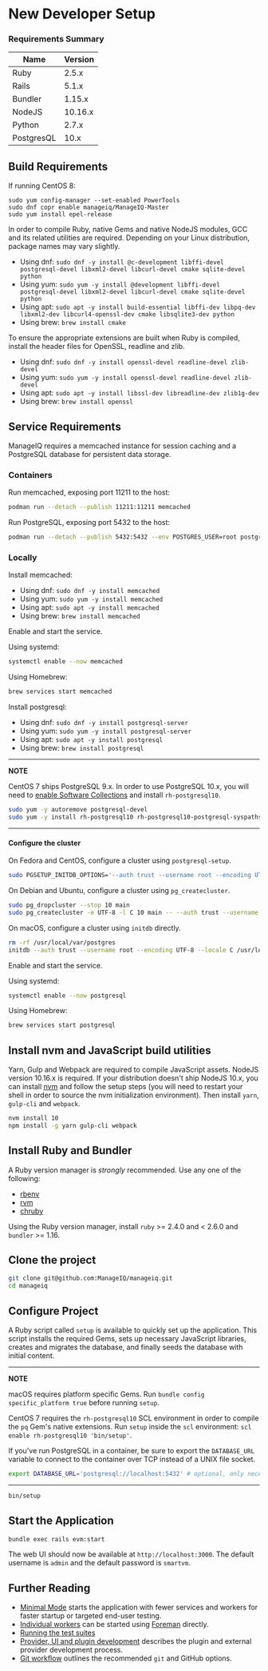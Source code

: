 # New Developer Setup

### Requirements Summary

| **Name**   | **Version** |
| ---------- | ----------- |
| Ruby       | 2.5.x       |
| Rails      | 5.1.x       |
| Bundler    | 1.15.x      |
| NodeJS     | 10.16.x     |
| Python     | 2.7.x       |
| PostgresQL | 10.x        |

## Build Requirements

If running CentOS 8:
```
sudo yum config-manager --set-enabled PowerTools
sudo dnf copr enable manageiq/ManageIQ-Master
sudo yum install epel-release
```

In order to compile Ruby, native Gems and native NodeJS modules, GCC and its related utilities are required. Depending on your Linux distribution, package names may vary slightly.

* Using dnf: `sudo dnf -y install @c-development libffi-devel postgresql-devel libxml2-devel libcurl-devel cmake sqlite-devel python`
* Using yum: `sudo yum -y install @development libffi-devel postgresql-devel libxml2-devel libcurl-devel cmake sqlite-devel python`
* Using apt: `sudo apt -y install build-essential libffi-dev libpq-dev libxml2-dev libcurl4-openssl-dev cmake libsqlite3-dev python`
* Using brew: `brew install cmake`

To ensure the appropriate extensions are built when Ruby is compiled, install the header files for OpenSSL, readline and zlib.

* Using dnf: `sudo dnf -y install openssl-devel readline-devel zlib-devel`
* Using yum: `sudo yum -y install openssl-devel readline-devel zlib-devel`
* Using apt: `sudo apt -y install libssl-dev libreadline-dev zlib1g-dev`
* Using brew: `brew install openssl`

## Service Requirements

ManageIQ requires a memcached instance for session caching and a PostgreSQL database for persistent data storage.

### Containers

Run memcached, exposing port 11211 to the host:

```bash
podman run --detach --publish 11211:11211 memcached
```

Run PostgreSQL, exposing port 5432 to the host:

```bash
podman run --detach --publish 5432:5432 --env POSTGRES_USER=root postgres
```

### Locally

Install memcached:

* Using dnf: `sudo dnf -y install memcached`
* Using yum: `sudo yum -y install memcached`
* Using apt: `sudo apt -y install memcached`
* Using brew: `brew install memcached`

Enable and start the service.

Using systemd:

```bash
systemctl enable --now memcached
```

Using Homebrew:

```bash
brew services start memcached
```

Install postgresql:

* Using dnf: `sudo dnf -y install postgresql-server`
* Using yum: `sudo yum -y install postgresql-server`
* Using apt: `sudo apt -y install postgresql`
* Using brew: `brew install postgresql`

---
**NOTE**

CentOS 7 ships PostgreSQL 9.x. In order to use PostgreSQL 10.x, you will need to [enable Software Collections](https://www.softwarecollections.org/en/docs/) and install `rh-postgresql10`.

```bash
sudo yum -y autoremove postgresql-devel
sudo yum -y install rh-postgresql10 rh-postgresql10-postgresql-syspaths rh-postgresql10-postgresql-devel rh-postgresql10-postgresql-server-syspaths
```

---

#### Configure the cluster

On Fedora and CentOS, configure a cluster using `postgresql-setup`.

```bash
sudo PGSETUP_INITDB_OPTIONS='--auth trust --username root --encoding UTF-8 --locale C' postgresql-setup --initdb
```

On Debian and Ubuntu, configure a cluster using `pg_createcluster`.

```bash
sudo pg_dropcluster --stop 10 main
sudo pg_createcluster -e UTF-8 -l C 10 main -- --auth trust --username root
```

On macOS, configure a cluster using `initdb` directly.

```bash
rm -rf /usr/local/var/postgres
initdb --auth trust --username root --encoding UTF-8 --locale C /usr/local/var/postgres
```

Enable and start the service.

Using systemd:

```bash
systemctl enable --now postgresql
```

Using Homebrew:

```bash
brew services start postgresql
```

## Install nvm and JavaScript build utilities

Yarn, Gulp and Webpack are required to compile JavaScript assets. NodeJS version 10.16.x is required. If your distribution doesn't ship NodeJS 10.x, you can install [nvm](https://github.com/nvm-sh/nvm) and follow the setup steps (you will need to restart your shell in order to source the nvm initialization environment). Then install `yarn`, `gulp-cli` and `webpack`.

```bash
nvm install 10
npm install -g yarn gulp-cli webpack
```

## Install Ruby and Bundler

A Ruby version manager is *strongly* recommended. Use any one of the following:

* [rbenv](https://github.com/rbenv/rbenv)
* [rvm](http://rvm.io/)
* [chruby](https://github.com/postmodern/chruby)

Using the Ruby version manager, install `ruby` >= 2.4.0 and < 2.6.0 and `bundler` >= 1.16.

## Clone the project

```bash
git clone git@github.com:ManageIQ/manageiq.git
cd manageiq
```

## Configure Project

A Ruby script called `setup` is available to quickly set up the application. This script installs the required Gems, sets up necessary JavaScript libraries, creates and migrates the database, and finally seeds the database with initial content.

---
**NOTE**

macOS requires platform specific Gems. Run `bundle config specific_platform true` before running `setup`.

CentOS 7 requires the `rh-postgresql10` SCL environment in order to compile the `pq` Gem's native extensions. Run `setup` inside the `scl` environment: `scl enable rh-postgresql10 'bin/setup'`.

If you've run PostgreSQL in a container, be sure to export the `DATABASE_URL` variable to connect to the container over TCP instead of a UNIX file socket.

```bash
export DATABASE_URL='postgresql://localhost:5432' # optional, only necessary if PostgreSQL is running in a container
```

---

```bash
bin/setup
```

## Start the Application

```bash
bundle exec rails evm:start
```

The web UI should now be available at `http://localhost:3000`. The default username is `admin` and the default password is `smartvm`.

## Further Reading

* [Minimal Mode](developer_setup/minimal_mode.md) starts the application with fewer services and workers for faster startup or targeted end-user testing.
* [Individual workers](developer_setup/foreman.md) can be started using [Foreman](https://ddollar.github.io/foreman) directly.
* [Running the test suites](developer_setup/running_test_suites.md)
* [Provider, UI and plugin development](developer_setup/plugins.md) describes the plugin and external provider development process.
* [Git workflow](developer_setup/git_workflow.md) outlines the recommended `git` and GitHub options.
